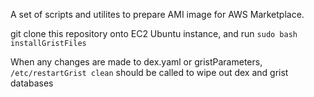 A set of scripts and utilites to prepare AMI image for AWS Marketplace. 

git clone this repository onto EC2 Ubuntu instance, and run `sudo bash installGristFiles`

When any changes are made to dex.yaml or gristParameters, `/etc/restartGrist clean` should be called to wipe out dex and grist databases
